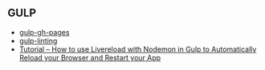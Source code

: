 ## GULP

* [gulp-gh-pages](gulp-gh-pages.md)
* [gulp-linting](gulp-linting.md)
* [Tutorial – How to use Livereload with Nodemon in Gulp to Automatically Reload your Browser and Restart your App](http://jpsierens.com/tutorial-livereload-nodemon-gulp/)
